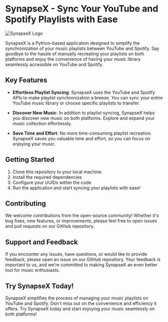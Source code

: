 # SynapseX - Sync Your YouTube and Spotify Playlists with Ease

![SynapseX Logo](insert-link-to-logo-image-here)

SynapseX is a Python-based application designed to simplify the synchronization of your music playlists between YouTube and Spotify. Say goodbye to the hassle of manually recreating your playlists on both platforms and enjoy the convenience of having your music library seamlessly accessible on YouTube and Spotify.

## Key Features

- **Effortless Playlist Syncing**: SynapseX uses the YouTube and Spotify APIs to make playlist synchronization a breeze. You can sync your entire YouTube music library or choose specific playlists to transfer.

- **Discover New Music**: In addition to playlist syncing, SynapseX helps you discover new music on both platforms. Explore and expand your music collection effortlessly.

- **Save Time and Effort**: No more time-consuming playlist recreation. SynapseX saves you valuable time and effort, so you can focus on enjoying your music.

## Getting Started

1. Clone this repository to your local machine.
2. Install the required dependencies
3. Configure your UUIDs within the code
4. Run the application and start syncing your playlists with ease!

## Contributing

We welcome contributions from the open-source community! Whether it's bug fixes, new features, or improvements, please feel free to open issues and pull requests on our GitHub repository.

## Support and Feedback

If you encounter any issues, have questions, or would like to provide feedback, please open an issue on our GitHub repository. Your feedback is important to us, and we're committed to making SynapseX an even better tool for music enthusiasts.

## Try SynapseX Today!

SynapseX simplifies the process of managing your music playlists on YouTube and Spotify. Don't miss out on the convenience and efficiency it offers. Try SynapseX today and start enjoying your music seamlessly on both platforms!
